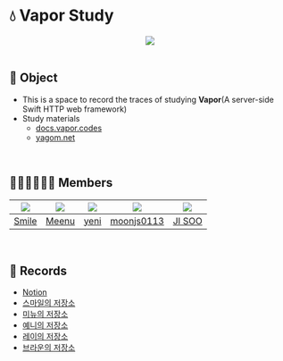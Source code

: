# 💧 Vapor Study

<div align="center">

<img src="https://repository-images.githubusercontent.com/49910095/8c5be280-5bbd-11ea-83c7-7fb50300e4df">
    
</div>
<br>

## 🎯 Object

- This is a space to record the traces of studying **Vapor**(A server-side Swift HTTP web framework)
- Study materials
    - [docs.vapor.codes](https://docs.vapor.codes)
    - [yagom.net](https://yagom.net/courses/start-vapor/)

<br>

## 👨🏻‍💻👩🏻‍💻 Members

|<img src="https://github.com/sustainable-git.png">|<img src="https://github.com/taek0622.png">|<img src="https://github.com/yeniful.png">|<img src="https://github.com/moonjs0113.png">|<img src="https://github.com/deslog.png">|
|:-:|:-:|:-:|:-:|:-:|
|[Smile](https://github.com/sustainable-git)|[Meenu](https://github.com/taek0622)|[yeni](https://github.com/yeniful)|[moonjs0113](https://github.com/moonjs0113)|[JI SOO](https://github.com/deslog)|

<br>

## 📝 Records

- [Notion](https://backspirit.notion.site/SOS-Server-On-Swift-ece7d7a73f614784bac173165e8714b7)
- [스마일의 저장소](./Smile/)
- [미뉴의 저장소](./meenu/)
- [예니의 저장소](./yeniful/)
- [레이의 저장소](./Rey/)
- [브라운의 저장소](./brown/)
